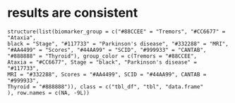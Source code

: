 # results are consistent

    structure(list(biomarker_group = c("#88CCEE" = "Tremors", "#CC6677" = "Ataxia", 
    black = "Stage", "#117733" = "Parkinson's disease", "#332288" = "MRI", 
    "#AA4499" = "Scores", "#44AA99" = "SCID", "#999933" = "CANTAB", 
    "#888888" = "Thyroid"), group_color = c(Tremors = "#88CCEE", 
    Ataxia = "#CC6677", Stage = "black", "Parkinson's disease" = "#117733", 
    MRI = "#332288", Scores = "#AA4499", SCID = "#44AA99", CANTAB = "#999933", 
    Thyroid = "#888888")), class = c("tbl_df", "tbl", "data.frame"
    ), row.names = c(NA, -9L))

